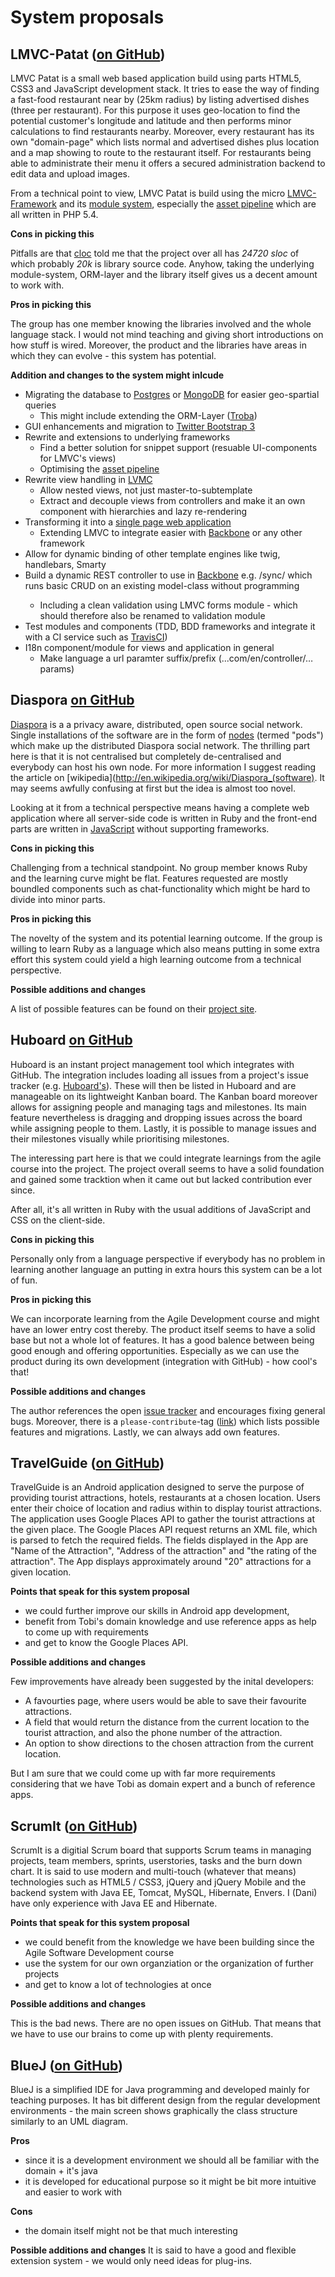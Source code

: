 # System proposals

## LMVC-Patat ([on GitHub](https://github.com/scandio/lmvc-patat))

LMVC Patat is a small web based application build using parts HTML5, CSS3 and JavaScript development stack.
It tries to ease the way of finding a fast-food restaurant near by (25km radius) by listing advertised dishes (three per restaurant). For this purpose it uses geo-location to find the potential customer's longitude and latitude and then performs minor calculations to find restaurants nearby.
Moreover, every restaurant has its own "domain-page" which lists normal and advertised dishes plus location and a map showing to route to the restaurant itself. For restaurants being able to administrate their menu it offers a secured administration backend to edit data and upload images.

From a technical point to view, LMVC Patat is build using the micro [LMVC-Framework](https://github.com/scandio/lmvc) and its [module system](https://github.com/scandio/lmvc-modules), especially the [asset pipeline](https://github.com/scandio/lmvc-modules/tree/master/lib/Scandio/lmvc/modules/assetpipeline) which are all written in PHP 5.4.

**Cons in picking this**

Pitfalls are that [cloc](http://cloc.sourceforge.net/) told me that the project over all has *24720 sloc* of which probably *20k* is library source code. Anyhow, taking the underlying module-system, ORM-layer and the library itself gives us a decent amount to work with.

**Pros in picking this**

The group has one member knowing the libraries involved and the whole language stack. I would not mind teaching and giving short introductions on how stuff is wired. Moreover, the product and the libraries have areas in which they can evolve - this system has potential.

**Addition and changes to the system might inlcude**

* Migrating the database to [Postgres](http://www.postgresql.org/) or [MongoDB](http://www.mongodb.org/) for easier geo-spartial queries
   * This might include extending the ORM-Layer ([Troba](https://github.com/scandio/troba))
* GUI enhancements and migration to [Twitter Bootstrap 3](http://getbootstrap.com/)
* Rewrite and extensions to underlying frameworks
   * Find a better solution for snippet support (resuable UI-components for LMVC's views)
   * Optimising the [asset pipeline](https://github.com/scandio/lmvc-modules/tree/master/lib/Scandio/lmvc/modules/assetpipeline)
* Rewrite view handling in [LVMC](https://github.com/scandio/lmvc)
   * Allow nested views, not just master-to-subtemplate
   * Extract and decouple views from controllers and make it an own component with hierarchies and lazy re-rendering
* Transforming it into a [single page web application](https://en.wikipedia.org/wiki/Single-page_application)
   * Extending LMVC to integrate easier with [Backbone](http://backbonejs.org/) or any other framework
* Allow for dynamic binding of other template engines like twig, handlebars, Smarty
* Build a dynamic REST controller to use in [Backbone](http://backbonejs.org/#Sync) e.g. /sync/<ModelClass> which runs basic CRUD on an existing model-class without programming
   * Including a clean validation using LMVC forms module - which should therefore also be renamed to validation module
* Test modules and components (TDD, BDD frameworks and integrate it with a CI service such as [TravisCI](https://travis-ci.org/))
* I18n component/module for views and application in general
   * Make language a url paramter suffix/prefix (...com/en/controller/…params)

## Diaspora [on GitHub](https://github.com/diaspora/diaspora)

[Diaspora](https://joindiaspora.com/) is a a privacy aware, distributed, open source social network. Single installations of the software are in the form of [nodes](http://podupti.me/) (termed "pods") which make up the distributed Diaspora social network. The thrilling part here is that it is not centralised but completely de-centralised and everybody can host his own node.
For more information I suggest reading the article on [wikipedia](http://en.wikipedia.org/wiki/Diaspora_(software). It may seems awfully confusing at first but the idea is almost too novel.

Looking at it from a technical perspective means having a complete web application where all server-side code is written in Ruby and the front-end parts are written in [JavaScript](https://github.com/diaspora/diaspora/tree/develop/app/assets/javascripts) without supporting frameworks.

**Cons in picking this**

Challenging from a technical standpoint. No group member knows Ruby and the learning curve might be flat. Features requested are mostly boundled components such as chat-functionality which might be hard to divide into minor parts.

**Pros in picking this**

The novelty of the system and its potential learning outcome. If the group is willing to learn Ruby as a language which also means putting in some extra effort this system could yield a high learning outcome from a technical perspective.

**Possible additions and changes**

A list of possible features can be found on their [project site](https://wiki.diasporafoundation.org/Known_Issues_and_Feature_Requests).

## Huboard [on GitHub](https://github.com/rauhryan/huboard)

Huboard is an instant project management tool which integrates with GitHub. The integration includes loading all issues from a project's issue tracker (e.g. [Huboard's](https://github.com/rauhryan/huboard/issues)). These will then be listed in Huboard and are manageable on its lightweight Kanban board. The Kanban board moreover allows for assigning people and managing tags and milestones. Its main feature nevertheless is dragging and dropping issues across the board while assigning people to them. Lastly, it is possible to manage issues and their milestones visually while prioritising milestones.

The interessing part here is that we could integrate learnings from the agile course into the project. The project overall seems to have a solid foundation and gained some tracktion when it came out but lacked contribution ever since.

After all, it's all written in Ruby with the usual additions of JavaScript and CSS on the client-side.

**Cons in picking this**

Personally only from a language perspective if everybody has no problem in learning another language an putting in extra hours this system can be a lot of fun.

**Pros in picking this**

We can incorporate learning from the Agile Development course and might have an lower entry cost thereby. The product itself seems to have a solid base but not a whole lot of features. It has a good balence between being good enough and offering opportunities. Especially as we can use the product during its own development (integration with GitHub) - how cool's that!

**Possible additions and changes**

The author references the open [issue tracker](https://github.com/rauhryan/huboard/issues) and encourages fixing general bugs. Moreover, there is a `please-contribute`-tag ([link](https://github.com/rauhryan/huboard/issues?labels=Please+contribute&page=1&state=open)) which lists possible features and migrations. Lastly, we can always add own features.

## TravelGuide ([on GitHub](https://github.com/bhagya85/TravelGuide))

TravelGuide is an Android application designed to serve the purpose of providing tourist attractions, hotels, restaurants at a chosen location.
Users enter their choice of location and radius within to display tourist attractions. The application uses Google Places API to gather the tourist attractions at the given place. The Google Places API request returns an XML file, which is parsed to fetch the required fields. The fields displayed in the App are "Name of the Attraction", "Address of the attraction" and "the rating of the attraction". The App displays approximately around "20" attractions for a given location.

**Points that speak for this system proposal**

* we could further improve our skills in Android app development,
* benefit from Tobi's domain knowledge and use reference apps as help to come up with requirements
* and get to know the Google Places API.

**Possible additions and changes**

Few improvements have already been suggested by the inital developers:
- A favourties page, where users would be able to save their favourite attractions.
- A field that would return the distance from the current location to the tourist attraction, and also the phone number of the attraction.
- An option to show directions to the chosen attraction from the current location.

But I am sure that we could come up with far more requirements considering that we have Tobi as domain expert and a bunch of reference apps.

## ScrumIt ([on GitHub](https://github.com/ti-dev/Scrum-it))

ScrumIt is a digitial Scrum board that supports Scrum teams in managing projects, team members, sprints, userstories, tasks and the burn down chart.
It is said to use modern and multi-touch (whatever that means) technologies such as HTML5 / CSS3, jQuery and jQuery Mobile and the backend system with Java EE, Tomcat, MySQL, Hibernate, Envers. I (Dani) have only experience with Java EE and Hibernate.

**Points that speak for this system proposal**

* we could benefit from the knowledge we have been building since the Agile Software Development course
* use the system for our own organziation or the organization of further projects
* and get to know a lot of technologies at once

**Possible additions and changes**

This is the bad news. There are no open issues on GitHub. That means that we have to use our brains to come up with plenty requirements.

## BlueJ ([on GitHub](https://github.com/neomatrix369/BlueJ))

BlueJ is a simplified IDE for Java programming and developed mainly for teaching purposes. It has bit different design from the regular development
environments - the main screen shows graphically the class structure similarly to an UML diagram.

**Pros**

* since it is a development environment we should all be familiar with the domain + it's java
* it is developed for educational purpose so it might be bit more intuitive and easier to work with

**Cons**

* the domain itself might not be that much interesting

**Possible additions and changes**
It is said to have a good and flexible extension system - we would only need ideas for plug-ins.
